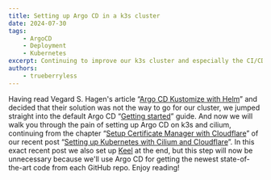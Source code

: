```yaml
---
title: Setting up Argo CD in a k3s cluster
date: 2024-07-30
tags:
    - ArgoCD
    - Deployment
    - Kubernetes
excerpt: Continuing to improve our k3s cluster and especially the CI/CD workflow, we now take a look at the GitOps tool called Argo CD, and how we can integrate it into our cluster.
authors:
    - trueberryless
---
```


Having read Vegard S. Hagen's article “[Argo CD Kustomize with Helm](https://blog.stonegarden.dev/articles/2023/09/argocd-kustomize-with-helm/)” and decided that their solution was not the way to go for our cluster, we jumped straight into the default Argo CD “[Getting started](https://argo-cd.readthedocs.io/en/stable/getting_started/)” guide. And now we will walk you through the pain of setting up Argo CD on k3s and cilium, continuing from the chapter “[Setup Certificate Manager with Cloudflare](./setup-kubernetes-with-cilium-and-cloudflare#setup-certificate-manager-with-cloudflare)” of our recent post “[Setting up Kubernetes with Cilium and Cloudflare](./setup-kubernetes-with-cilium-and-cloudflare)”. In this exact recent post we also set up [Keel](https://keel.sh/) at the end, but this step will now be unnecessary because we'll use Argo CD for getting the newest state-of-the-art code from each GitHub repo. Enjoy reading!
